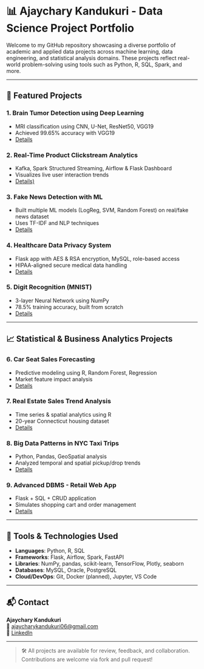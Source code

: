 # 📊 Ajaychary Kandukuri - Data Science Project Portfolio

Welcome to my GitHub repository showcasing a diverse portfolio of academic and applied data projects across machine learning, data engineering, and statistical analysis domains. These projects reflect real-world problem-solving using tools such as Python, R, SQL, Spark, and more.

---

## 🧠 Featured Projects

### 1. **Brain Tumor Detection using Deep Learning**
- MRI classification using CNN, U-Net, ResNet50, VGG19  
- Achieved 99.65% accuracy with VGG19  
- [Details](./Deep%20learning%20for%20automated%20brain%20tumor%20diagnosis%20in%20MRI%20scans/)

### 2. **Real-Time Product Clickstream Analytics**
- Kafka, Spark Structured Streaming, Airflow & Flask Dashboard  
- Visualizes live user interaction trends  
- [Details)](https://github.com/ajaychary06/Real-Time-Product-Clickstream-Analytics-with-Kafka-Spark-Airflow.git)

### 3. **Fake News Detection with ML**
- Built multiple ML models (LogReg, SVM, Random Forest) on real/fake news dataset  
- Uses TF-IDF and NLP techniques  
- [Details](./Data%20Mining/)

### 4. **Healthcare Data Privacy System**
- Flask app with AES & RSA encryption, MySQL, role-based access  
- HIPAA-aligned secure medical data handling  
- [Details](./Data%20Security%20and%20Privacy/)

### 5. **Digit Recognition (MNIST)**
- 3-layer Neural Network using NumPy  
- 78.5% training accuracy, built from scratch  
- [Details](./Deep%20Learning%20MNIST/)

---

## 📈 Statistical & Business Analytics Projects

### 6. **Car Seat Sales Forecasting**
- Predictive modeling using R, Random Forest, Regression  
- Market feature impact analysis  
- [Details](./Statistical%20Learning/)

### 7. **Real Estate Sales Trend Analysis**
- Time series & spatial analytics using R  
- 20-year Connecticut housing dataset  
- [Details](./Computational%20Statistics/)

### 8. **Big Data Patterns in NYC Taxi Trips**
- Python, Pandas, GeoSpatial analysis  
- Analyzed temporal and spatial pickup/drop trends  
- [Details](./Big%20Data%20Analysis/)

### 9. **Advanced DBMS - Retail Web App**
- Flask + SQL + CRUD application  
- Simulates shopping cart and order management  
- [Details](./Advanced%20Database%20Systems/)

---

## 🧪 Tools & Technologies Used
- **Languages**: Python, R, SQL  
- **Frameworks**: Flask, Airflow, Spark, FastAPI  
- **Libraries**: NumPy, pandas, scikit-learn, TensorFlow, Plotly, seaborn  
- **Databases**: MySQL, Oracle, PostgreSQL  
- **Cloud/DevOps**: Git, Docker (planned), Jupyter, VS Code  

---

## 📬 Contact

**Ajaychary Kandukuri**  
📧 ajaycharykandukuri06@gmail.com  
🔗 [LinkedIn](https://www.linkedin.com/in/ajaychary-kandukuri-053a5a25a)

---

> 🛠 All projects are available for review, feedback, and collaboration. Contributions are welcome via fork and pull request!

